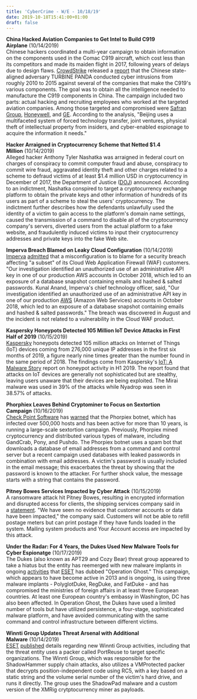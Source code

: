 ```yaml
---
title: 'CyberCrime - W/E - 10/18/19'
date: 2019-10-18T15:41:00+01:00
draft: false
---
```


**China Hacked Aviation Companies to Get Intel to Build C919 Airplane** (10/14/2019)  
Chinese hackers coordinated a multi-year campaign to obtain information on the components used in the Comac C919 aircraft, which cost less than its competitors and made its maiden flight in 2017, following years of delays due to design flaws. [CrowdStrike](http://www.crowdstrike.com/) released a [report](https://www.crowdstrike.com/resources/wp-content/brochures/reports/huge-fan-of-your-work-intelligence-report.pdf) that the Chinese state-aligned adversary TURBINE PANDA conducted cyber intrusions from roughly 2010 to 2015 against several of the companies that make the C919's various components. The goal was to obtain all the intelligence needed to manufacture the C919 components in China. The campaign included two parts: actual hacking and recruiting employees who worked at the targeted aviation companies. Among those targeted and compromised were [Safran Group](http://www.safran-group.com/), [Honeywell](http://www.honeywell.com/), and [GE](http://www.ge.com/). According to the analysis, "Beijing uses a multifaceted system of forced technology transfer, joint ventures, physical theft of intellectual property from insiders, and cyber-enabled espionage to acquire the information it needs."

  

**Hacker Arraigned in Cryptocurrency Scheme that Netted $1.4 Million** (10/14/2019)  
Alleged hacker Anthony Tyler Nashatka was arraigned in federal court on charges of conspiracy to commit computer fraud and abuse, conspiracy to commit wire fraud, aggravated identity theft and other charges related to a scheme to defraud victims of at least $1.4 million USD in cryptocurrency in December of 2017, the Department of Justice ([DOJ](http://www.usdoj.gov/)) announced. According to an indictment, Nashatka conspired to target a cryptocurrency exchange platform to obtain the private keys and other information of hundreds of its users as part of a scheme to steal the users' cryptocurrency. The indictment further describes how the defendants unlawfully used the identity of a victim to gain access to the platform's domain name settings, caused the transmission of a command to disable all of the cryptocurrency company's servers, diverted users from the actual platform to a fake website, and fraudulently induced victims to input their cryptocurrency addresses and private keys into the fake Web site.

  

**Imperva Breach Blamed on Leaky Cloud Configuration** (10/14/2019)  
[Imperva](http://www.imperva.com/) [admitted](https://www.imperva.com/blog/ceoblog/) that a misconfiguration is to blame for a security breach affecting "a subset" of its Cloud Web Application Firewall (WAF) customers. "Our investigation identified an unauthorized use of an administrative API key in one of our production AWS accounts in October 2018, which led to an exposure of a database snapshot containing emails and hashed & salted passwords. Kunal Anand, Imperva's chief technology officer, said, "Our investigation identified an unauthorized use of an administrative API key in one of our production [AWS](http://www.aws.amazon.com/) (Amazon Web Services) accounts in October 2018, which led to an exposure of a database snapshot containing emails and hashed & salted passwords." The breach was discovered in August and the incident is not related to a vulnerability in the Cloud WAF product.

  

**Kaspersky Honeypots Detected 105 Million IoT Device Attacks in First Half of 2019** (10/15/2019)  
[Kaspersky](http://www.kaspersky.com/) honeypots detected 105 million attacks on Internet of Things (IoT) devices coming from 276,000 unique IP addresses in the first six months of 2019, a figure nearly nine times greater than the number found in the same period of 2018. The findings come from Kaspersky's [IoT: A Malware Story](https://securelist.com/iot-a-malware-story/94451/) report on honeypot activity in H1 2019. The report found that attacks on IoT devices are generally not sophisticated but are stealthy, leaving users unaware that their devices are being exploited. The Mirai malware was used in 39% of the attacks while Nyadrop was seen in 38.57% of attacks.

  

**Phorphiex Leaves Behind Cryptominer to Focus on Sextortion Campaign** (10/16/2019)  
[Check Point Software](http://www.checkpoint.com/) has [warned](https://research.checkpoint.com/in-the-footsteps-of-a-sextortion-campaign/) that the Phorpiex botnet, which has infected over 500,000 hosts and has been active for more than 10 years, is running a large-scale sextortion campaign. Previously, Phorpiex mined cryptocurrency and distributed various types of malware, including GandCrab, Pony, and Pushdo. The Phorpiex botnet uses a spam bot that downloads a database of email addresses from a command and control server but a recent campaign used databases with leaked passwords in combination with email addresses. A victim's password is usually included in the email message; this exacerbates the threat by showing that the password is known to the attacker. For further shock value, the message starts with a string that contains the password.

  

**Pitney Bowes Services Impacted by Cyber Attack** (10/15/2019)  
A ransomware attack hit Pitney Bowes, resulting in encrypted information and disrupted access for clients, the shipping services company said in a [statement](https://maintenance.pb.com/pbcom/outage.html?pbcom=october-14). "We have seen no evidence that customer accounts or data have been impacted," the company said. Customers will not be able to refill postage meters but can print postage if they have funds loaded in the system. Mailing system products and Your Account access are impacted by this attack.

  

**Under the Radar: For 4 Years, the Dukes Used New Malware Tools for Cyber Espionatge** (10/17/2019)  
The Dukes (also known as APT29 and Cozy Bear) threat group appeared to take a hiatus but the entity has reemerged with new malware implants in ongoing [activities](https://www.welivesecurity.com/wp-content/uploads/2019/10/ESET_Operation_Ghost_Dukes.pdf) that [ESET](http://www.eset.com/) has dubbed "Operation Ghost." This campaign, which appears to have become active in 2013 and is ongoing, is using three malware implants - PolyglotDuke, RegDuke, and FatDuke - and has compromised the ministries of foreign affairs in at least three European countries. At least one European country's embassy in Washington, DC has also been affected. In Operation Ghost, the Dukes have used a limited number of tools but have utilized persistence, a four-stage, sophisticated malware platform, and have avoided communicating with the same command and control infrastructure between different victims.

  

**Winnti Group Updates Threat Arsenal with Additional Malware** (10/14/2019)  
[ESET](http://www.eset.com/) [published](https://www.welivesecurity.com/wp-content/uploads/2019/10/ESET_Winnti.pdf) details regarding new Winnti Group activities, including that the threat entity uses a packer called PortReuse to target specific organizations. The Winnti Group, which was responsible for the ShadowHammer supply chain attacks, also utilizes a VMProtected packer that decrypts position-independent code using RC5, with a key based on a static string and the volume serial number of the victim's hard drive, and runs it directly. The group uses the ShadowPad malware and a custom version of the XMRig crytptocurrency miner as payloads.